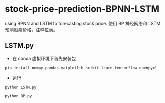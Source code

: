 # stock-price-prediction-BPNN-LSTM

using BPNN and LSTM to forecasting stock price. 使用 BP 神经网络和 LSTM 预测股票价格，注释拉满。

## LSTM.py

- 在 conda 虚拟环境下首先安装包

```
pip install numpy pandas matplotlib scikit-learn tensorflow openpyxl
```

- 运行

```
python LSTM.py
```

```
python BP.py
```
